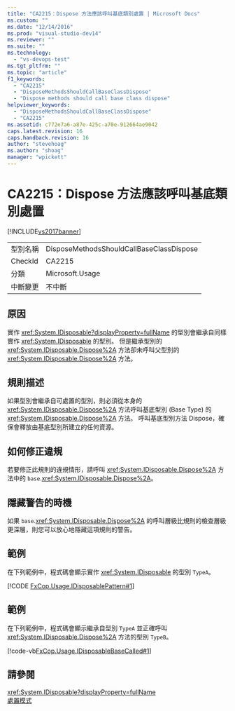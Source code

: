 ```yaml
---
title: "CA2215：Dispose 方法應該呼叫基底類別處置 | Microsoft Docs"
ms.custom: ""
ms.date: "12/14/2016"
ms.prod: "visual-studio-dev14"
ms.reviewer: ""
ms.suite: ""
ms.technology: 
  - "vs-devops-test"
ms.tgt_pltfrm: ""
ms.topic: "article"
f1_keywords: 
  - "CA2215"
  - "DisposeMethodsShouldCallBaseClassDispose"
  - "Dispose methods should call base class dispose"
helpviewer_keywords: 
  - "DisposeMethodsShouldCallBaseClassDispose"
  - "CA2215"
ms.assetid: c772e7a6-a87e-425c-a70e-912664ae9042
caps.latest.revision: 16
caps.handback.revision: 16
author: "stevehoag"
ms.author: "shoag"
manager: "wpickett"
---
```

# CA2215：Dispose 方法應該呼叫基底類別處置
[!INCLUDE[vs2017banner](../code-quality/includes/vs2017banner.md)]

|||  
|-|-|  
|型別名稱|DisposeMethodsShouldCallBaseClassDispose|  
|CheckId|CA2215|  
|分類|Microsoft.Usage|  
|中斷變更|不中斷|  
  
## 原因  
 實作 <xref:System.IDisposable?displayProperty=fullName> 的型別會繼承自同樣實作 <xref:System.IDisposable> 的型別。  但是繼承型別的 <xref:System.IDisposable.Dispose%2A> 方法卻未呼叫父型別的 <xref:System.IDisposable.Dispose%2A> 方法。  
  
## 規則描述  
 如果型別會繼承自可處置的型別，則必須從本身的 <xref:System.IDisposable.Dispose%2A> 方法呼叫基底型別 \(Base Type\) 的 <xref:System.IDisposable.Dispose%2A> 方法。  呼叫基底型別方法 Dispose，確保會釋放由基底型別所建立的任何資源。  
  
## 如何修正違規  
 若要修正此規則的違規情形，請呼叫 <xref:System.IDisposable.Dispose%2A> 方法中的 `base`.<xref:System.IDisposable.Dispose%2A>。  
  
## 隱藏警告的時機  
 如果 `base`.<xref:System.IDisposable.Dispose%2A> 的呼叫層級比規則的檢查層級更深層，則您可以放心地隱藏這項規則的警告。  
  
## 範例  
 在下列範例中，程式碼會顯示實作 <xref:System.IDisposable> 的型別 `TypeA`。  
  
 [!CODE [FxCop.Usage.IDisposablePattern#1](../CodeSnippet/VS_Snippets_CodeAnalysis/FxCop.Usage.IDisposablePattern#1)]  
  
## 範例  
 在下列範例中，程式碼會顯示繼承自型別 `TypeA` 並正確呼叫 <xref:System.IDisposable.Dispose%2A> 方法的型別 `TypeB`。  
  
 [!code-vb[FxCop.Usage.IDisposableBaseCalled#1](../code-quality/codesnippet/VisualBasic/ca2215-dispose-methods-should-call-base-class-dispose_1.vb)]  
  
## 請參閱  
 <xref:System.IDisposable?displayProperty=fullName>   
 [處置模式](../Topic/Dispose%20Pattern.md)